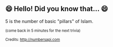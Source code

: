 ## :smile: Hello! Did you know that... :smile:
5 is the number of basic "pillars" of Islam.

<sup>(come back in 5 minutes for the next trivia)</sup>


<sup>Credits: http://numbersapi.com</sup>
